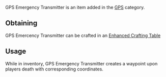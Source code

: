 GPS Emergency Transmitter is an item added in the [GPS](https://github.com/Slimefun/Slimefun4/wiki/GPS) category.

## Obtaining
GPS Emercency Transmitter can be crafted in an [Enhanced Crafting Table](https://github.com/Slimefun/Slimefun4/wiki/Enhanced-Crafting-Table)

## Usage
While in inventory, GPS Emergency Transmitter creates a waypoint upon players death with corresponding coordinates.
